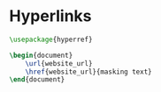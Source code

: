# Hyperlinks

```tex
\usepackage{hyperref}

\begin{document}
	\url{website_url}
	\href{website_url}{masking text}
\end{document}
```
